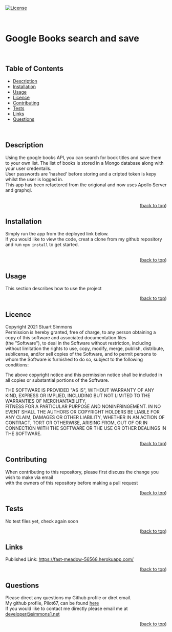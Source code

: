 <div id="top"></div>  

[![License](https://img.shields.io/badge/Licence-MIT-brightgreen?style=plastic)](#licence)  
  
<br>

# Google Books search and save  
<br>

## Table of Contents
  
  * [Description](#description)
  * [Installation](#installation)
  * [Usage](#usage)
  * [Licence](#licence)
  * [Contributing](#contributing)
  * [Tests](#tests)
  * [Links](#links)
  * [Questions](#questions)
  
<br>

## Description  
Using the google books API, you can search for book titles and save them to your own list. The list of books is stored in a Mongo database along with your user credentails.  
User passwords are 'hashed' before storing and a cripted token is kepy whilst the user is logged in.  
This app has been refactored from the origional and now uses Apollo Server and graphql.  
<br>
<p align="right">(<a href="#top">back to top</a>)</p>
  
  
## Installation  
Simply run the app from the deployed link below.  
If you would like to view the code, creat a clone from my github repository and run `npm install` to get started.  
<br>
<p align="right">(<a href="#top">back to top</a>)</p>
  
## Usage
This section describes how to use the project<br>
<p align="right">(<a href="#top">back to top</a>)</p>
  
## Licence
Copyright 2021 Stuart Simmons  
Permission is hereby granted, free of charge, to any person obtaining a copy of this software and associated documentation files  
(the "Software"), to deal in the Software without restriction, including without limitation the rights to use, copy, modify, merge, publish, distribute, sublicense, and/or sell copies of the Software, and to permit persons to whom the Software is furnished to do so, subject to the following conditions:  
    
The above copyright notice and this permission notice shall be included in all copies or substantial portions of the Software.  
    
THE SOFTWARE IS PROVIDED "AS IS", WITHOUT WARRANTY OF ANY KIND, EXPRESS OR IMPLIED, INCLUDING BUT NOT LIMITED TO THE WARRANTIES OF MERCHANTABILITY,  
FITNESS FOR A PARTICULAR PURPOSE AND NONINFRINGEMENT. IN NO EVENT SHALL THE AUTHORS OR COPYRIGHT HOLDERS BE LIABLE FOR ANY CLAIM, DAMAGES OR OTHER LIABILITY, WHETHER IN AN ACTION OF CONTRACT, TORT OR OTHERWISE, ARISING FROM, OUT OF OR IN CONNECTION WITH THE SOFTWARE OR THE USE OR OTHER DEALINGS IN THE SOFTWARE.
<p align="right">(<a href="#top">back to top</a>)</p>
  
## Contributing
When contributing to this repository, please first discuss the change you wish to make via email  
  with the owners of this repository before making a pull request<br>
<p align="right">(<a href="#top">back to top</a>)</p>
  
## Tests
No test files yet, check again soon<br>
<p align="right">(<a href="#top">back to top</a>)</p>
  
## Links
Published Link: https://fast-meadow-56568.herokuapp.com/<br>
<p align="right">(<a href="#top">back to top</a>)</p>
  
## Questions
Please direct any questions my Github profile or diret email.  
My github profile, Pilot67, can be found [here](https://github.com/Pilot67)  
If you would like to contact me directly please email me at developer@simmons1.net  
<p align="right">(<a href="#top">back to top</a>)</p>  
